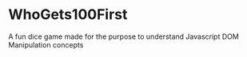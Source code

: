 # WhoGets100First
A fun dice game made for the purpose to understand Javascript DOM Manipulation concepts
